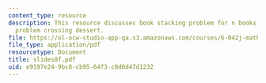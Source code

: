 ```yaml
---
content_type: resource
description: This resource discusses book stacking problem for n books and a team
  problem crossing dessert.
file: https://ol-ocw-studio-app-qa.s3.amazonaws.com/courses/6-042j-mathematics-for-computer-science-fall-2005/e9197e249bc8cb9564f3c0d0d47d1232_slides8f.pdf
file_type: application/pdf
resourcetype: Document
title: slides8f.pdf
uid: e9197e24-9bc8-cb95-64f3-c0d0d47d1232
---
```


